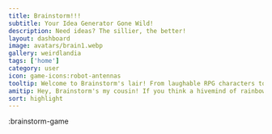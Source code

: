 ```yaml
---
title: Brainstorm!!!
subtitle: Your Idea Generator Gone Wild!
description: Need ideas? The sillier, the better! 
layout: dashboard
image: avatars/brain1.webp
gallery: weirdlandia
tags: ['home']
category: user
icon: game-icons:robot-antennas
tooltip: Welcome to Brainstorm's lair! From laughable RPG characters to unfortunate date ideas, Brainstorm creates the concept and the example.
amitip: Hey, Brainstorm's my cousin! If you think a hivemind of rainbow butterflies is quirky, wait till you see these lists! 🦋🤖😂
sort: highlight
---
```


:brainstorm-game
